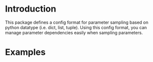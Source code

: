 # Introduction
  This package defines a config format for parameter sampling based on python datatype (i.e. dict, list, tuple).
  Using this config format, you can manage parameter dependencies easily when sampling parameters.

# Examples

[mkdnlink]: tests/test_compile.py

